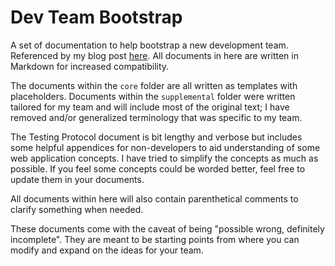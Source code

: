 # Dev Team Bootstrap

A set of documentation to help bootstrap a new development team. Referenced by my blog post [here](https://robert-a-gutierrez.medium.com/bootstrapping-a-new-software-development-team-45e1d62843d). All documents in here are written in Markdown for increased compatibility.

The documents within the `core` folder are all written as templates with placeholders. Documents within the `supplemental` folder were written tailored for my team and will include most of the original text; I have removed and/or generalized terminology that was specific to my team.

The Testing Protocol document is bit lengthy and verbose but includes some helpful appendices for non-developers to aid understanding of some web application concepts. I have tried to simplify the concepts as much as possible. If you feel some concepts could be worded better, feel free to update them in your documents.

All documents within here will also contain parenthetical comments to clarify something when needed.

These documents come with the caveat of being "possible wrong, definitely incomplete". They are meant to be starting points from where you can modify and expand on the ideas for your team.
